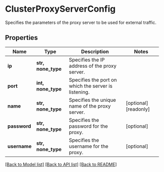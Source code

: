 # ClusterProxyServerConfig

Specifies the parameters of the proxy server to be used for external traffic.

## Properties
Name | Type | Description | Notes
------------ | ------------- | ------------- | -------------
**ip** | **str, none_type** | Specifies the IP address of the proxy server. | 
**port** | **int, none_type** | Specifies the port on which the server is listening. | 
**name** | **str, none_type** | Specifies the unique name of the proxy server. | [optional] [readonly] 
**password** | **str, none_type** | Specifies the password for the proxy. | [optional] 
**username** | **str, none_type** | Specifies the username for the proxy. | [optional] 

[[Back to Model list]](../README.md#documentation-for-models) [[Back to API list]](../README.md#documentation-for-api-endpoints) [[Back to README]](../README.md)


